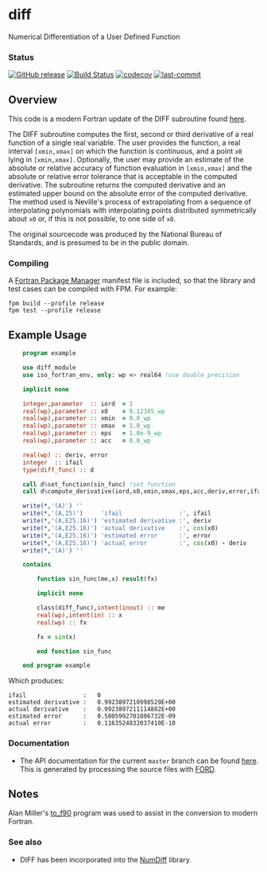 diff
============

Numerical Differentiation of a User Defined Function

### Status

[![GitHub release](https://img.shields.io/github/release/jacobwilliams/diff.svg)](https://github.com/jacobwilliams/diff/releases/latest)
[![Build Status](https://github.com/jacobwilliams/diff/actions/workflows/CI.yml/badge.svg)](https://github.com/jacobwilliams/diff/actions)
[![codecov](https://codecov.io/gh/jacobwilliams/diff/branch/master/graph/badge.svg)](https://codecov.io/gh/jacobwilliams/diff)
[![last-commit](https://img.shields.io/github/last-commit/jacobwilliams/diff)](https://github.com/jacobwilliams/diff/commits/master)

## Overview

This code is a modern Fortran update of the DIFF subroutine found [here](ftp://math.nist.gov/pub/repository/diff/).

The DIFF subroutine computes the first, second or third derivative of a real function of a single real variable.  The user provides the function, a real interval `[xmin,xmax]` on which the function is continuous, and a point `x0` lying in `[xmin,xmax]`. Optionally, the user may provide an estimate of the absolute or relative accuracy of function evaluation in `[xmin,xmax]` and the absolute or relative error tolerance that is acceptable in the computed derivative. The subroutine returns the computed derivative and an estimated upper bound on the absolute error of the computed derivative. The method used is Neville's process of extrapolating from a sequence of interpolating polynomials with interpolating points distributed symmetrically about `x0` or, if this is not possible, to one side of `x0`.

The original sourcecode was produced by the National Bureau of Standards, and is presumed to be in the public domain.

### Compiling

A [Fortran Package Manager](https://github.com/fortran-lang/fpm) manifest file is included, so that the library and test cases can be compiled with FPM. For example:

```
fpm build --profile release
fpm test --profile release
```

## Example Usage

```fortran
    program example

    use diff_module
    use iso_fortran_env, only: wp => real64 !use double precision

    implicit none

    integer,parameter  :: iord  = 1
    real(wp),parameter :: x0    = 0.12345_wp
    real(wp),parameter :: xmin  = 0.0_wp
    real(wp),parameter :: xmax  = 1.0_wp
    real(wp),parameter :: eps   = 1.0e-9_wp
    real(wp),parameter :: acc   = 0.0_wp

    real(wp) :: deriv, error
    integer  :: ifail
    type(diff_func) :: d

    call d%set_function(sin_func) !set function
    call d%compute_derivative(iord,x0,xmin,xmax,eps,acc,deriv,error,ifail)

    write(*,'(A)') ''
    write(*,'(A,I5)')     'ifail                :', ifail
    write(*,'(A,E25.16)') 'estimated derivative :', deriv
    write(*,'(A,E25.16)') 'actual derivative    :', cos(x0)
    write(*,'(A,E25.16)') 'estimated error      :', error
    write(*,'(A,E25.16)') 'actual error         :', cos(x0) - deriv
    write(*,'(A)') ''

    contains

        function sin_func(me,x) result(fx)

        implicit none

        class(diff_func),intent(inout) :: me
        real(wp),intent(in) :: x
        real(wp) :: fx

        fx = sin(x)

        end function sin_func

    end program example
```

Which produces:

```
ifail                :   0
estimated derivative :   0.9923897210998529E+00
actual derivative    :   0.9923897211114882E+00
estimated error      :   0.5805992701806732E-09
actual error         :   0.1163524832037410E-10
```

### Documentation

 * The API documentation for the current ```master``` branch can be found [here](https://jacobwilliams.github.io/diff/).  This is generated by processing the source files with [FORD](https://github.com/Fortran-FOSS-Programmers/ford).

## Notes

Alan Miller's [to_f90](http://jblevins.org/mirror/amiller/to_f90.f90) program was used to assist in the conversion to modern Fortran.

### See also

 * DIFF has been incorporated into the [NumDiff](https://github.com/jacobwilliams/NumDiff) library.